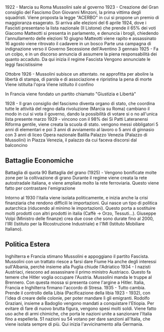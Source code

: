 1922 - Marcia su Roma
Mussolini sale al governo
1923 - Creazione del Gran consiglio del Fascismo
Don Giovanni Minzoni, la prima vittima degli squadristi.
Viene proposta la legge "ACERBO" in cui si propone un premio di maggioranza esagerato.
Si arriva alle elezioni del 6 aprile 1924, dove i Fascisti presentano la lista nazionale (Il Listone) che prende il 65% dei voti
Giacomo Matteotti si presenta in parlamento, e denuncia i brogli, chiedendo l'annullamento delle elezioni
10 giugno Matteotti viene rapito e assassinato
16 agosto viene ritrovato il cadavere in un bosco
Parte una campagna di indignazione verso il Governo
Secessione dell'Aventino
3 gennaio 1925 - Fa un colpo, e in un discorso annuncia di assumere la piena responsabilità dei quanto accaduto.
Da qui inizia il regime Fascista
Vengono annunciate le leggi fascistissime

Ottobre 1926 - Mussolini subisce un attentato. ne approfitta per abolire la libertà di stampa, di parola e di associazione e ripristina la pena di morte
Viene istituita l'opra
Viene istituito il confino

In Francia viene fondato un partito chiamato "Giustizia e Libertà"

1928 - Il gran consiglio del fascismo diventa organo di stato, che coordina tutte le attività del regno dalla rivoluzione (Marcia su Roma)
cambiano il modo in cui si vota il governo, dando la possibilità di votare si o no all'unica lista presente
marzo 1929 - vincono con il 98% dei Si
Patti Lateranensi
Riforma gentile, viene creata la scuola di stato.
vengono messi obbligatori 5 anni di elementari e poi 3 anni di avviamento al lavoro o 5 anni di ginnasio con 3 anni di liceo
Opera nazionale Balilla
Palazzo Venezia (Palazzo di Mussolini) in Piazza Venezia, il palazzo da cui faceva discorsi dal balconcino


## Battaglie Economiche
Battaglia di quota 90
Battaglia del grano (1925) - Vengono bonificate molte zone per la coltivazione di grano
Durante il regime viene creata la rete autostradale italiana, e viene ampliata molto la rete ferroviaria.
Questo viene fatto per contrastare l'emigrazione

Intorno al 1930 l'italia viene isolata politicamente, e inizia anche la crisi finanziaria che rendono difficili le importazioni. Qui nasce un tipo di politica autarchica (riducendo al minimo le importazioni). Questo porta a sostituire molti prodotti con altri prodotti in italia (Caffè -> Orzo, Tessuti...). Giuseppe Volpi (Ministro delle finanze) crea due cose che sono durate fino al 2000, l'IRI (Istituto per la RIcostruzione Industriale) e l'IMI (Istituto Mobiliare Italiano).

## Politica Estera
Inghilterra e Francia stimano Mussolini e appoggiano il partito Fascista.
Mussolini con un trattato riesce a farsi dare Fiume
Ha anche degli interessi sull'Albania, perchè insieme alla Puglia chiude l'Adriatico
1934 - I nazisti Austriaci, riescono ad assassinare il primo ministro Austriaco. Questo fa temere che Hitler voglia occupare l'Austria. Mussolini manda le truppe al Brennero. Con questa mossa si presenta come l'argine a Hitler. Italia, Francia e Inghilterra firmano l'accordo di Stresa.
1935 - Tutto cambia. Prende il controllo della Libia (Pacificazione della libia 1923 - 1932), con l'idea di creare delle colonie, per poter mandare lì gli emigranti.
Rodolfo Graziani, insieme a Badoglio vengono mandati a conquistare l'Etiopia. Per evitare di fare di nuovo brutta figura, vengono spesi molti soldi. Viene fatto uso ache di armi chimiche, che porta le nazioni unite a sanzionare l'Italia fino a espellerla. 51 nazioni su 54 votano per dare sanzioni all'Italia, che viene isolata sempre di più. Qui inizia l'avvicinamento alla Germania.
